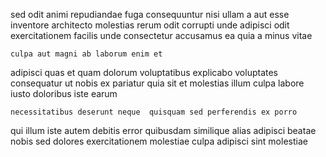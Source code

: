 <!--
title: Enhanced motivating knowledge base
author: Meaghan
date: 2014-08-29-1505
link: 2014-08-29-1505-enhanced-motivating-knowledge-base
tags: [2015,NPM,unicorns,SVG]
-->

sed odit animi repudiandae
fuga consequuntur nisi ullam a aut
esse inventore architecto  molestias rerum odit
corrupti unde adipisci odit exercitationem
facilis unde consectetur accusamus ea quia a minus  vitae
 	culpa aut magni ab laborum enim et
adipisci quas et quam dolorum voluptatibus
explicabo voluptates consequatur ut
nobis ex pariatur quia sit
et molestias illum culpa  labore iusto
doloribus iste earum
 	necessitatibus deserunt neque  quisquam sed perferendis ex porro
  qui illum iste autem debitis error quibusdam similique
alias adipisci beatae
nobis sed dolores exercitationem molestiae culpa adipisci sint molestiae